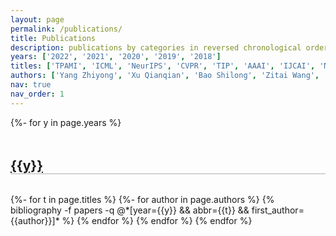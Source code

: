 ```yaml
---
layout: page
permalink: /publications/
title: Publications
description: publications by categories in reversed chronological order.
years: ['2022', '2021', '2020', '2019', '2018']
titles: ['TPAMI', 'ICML', 'NeurIPS', 'CVPR', 'TIP', 'AAAI', 'IJCAI', 'MM' ]
authors: ['Yang Zhiyong', 'Xu Qianqian', 'Bao Shilong', 'Zitai Wang', 'Wen Peisong', 'Jiang Yangbangyan' ,'Ma Ke', 'Cao Tianwei', 'Hou Wenzheng', 'Cao Zongsheng', 'Hao Qianxiu', 'Jiang Xuan']
nav: true
nav_order: 1
---
```

<!-- _pages/publications.md -->
<div class="publications">

{%- for y in page.years %}
  <h2 class="col-sm-10" style="padding-top: 1rem; margin-bottom:2rem; margin-top: 2rem; border-bottom: 1px solid rgba(0,0,0,0.3); color: rgb(189, 37, 181); padding-left: 0px;"><a href="#">{{y}}</a></h2>
  {%- for t in page.titles %}
    {%- for author in page.authors %}
      {% bibliography -f papers -q @*[year={{y}} && abbr={{t}} && first_author={{author}}]* %}
    {% endfor %}
  {% endfor %}
{% endfor %}

</div>

